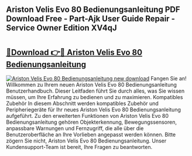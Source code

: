 ## Ariston Velis Evo 80 Bedienungsanleitung PDF Download Free - Part-Ajk User Guide Repair - Service Owner Edition XV4qJ

# <h2><a href="http://df4b2c8.blite.top/?on=Ariston+Velis+Evo+80+Bedienungsanleitung">🔗Download 👉🔴 Ariston Velis Evo 80 Bedienungsanleitung</a></h2>

[![Ariston Velis Evo 80 Bedienungsanleitung new download](https://i.imgur.com/lujVjoI.png)](http://df4b2c8.blite.top/?on=Ariston+Velis+Evo+80+Bedienungsanleitung)
Fangen Sie an! Willkommen zu Ihrem neuen Ariston Velis Evo 80 Bedienungsanleitung Benutzerhandbuch. Dieser Leitfaden führt Sie durch alles, was Sie wissen müssen, um Ihre Erfahrung zu bedienen und zu maximieren. Kompatibles Zubehör In diesem Abschnitt werden kompatibles Zubehör und Peripheriegeräte für Ihr neues Ariston Velis Evo 80 Bedienungsanleitung aufgeführt. Zu den erweiterten Funktionen von Ariston Velis Evo 80 Bedienungsanleitung gehören Objekterkennung, Bewegungssensoren, anpassbare Warnungen und Fernzugriff, die alle über die Benutzeroberfläche an Ihre Vorlieben angepasst werden können. Bitte zögern Sie nicht, Ariston Velis Evo 80 Bedienungsanleitung. Unser Kundensupport-Team ist bereit, Ihre Fragen zu beantworten.
